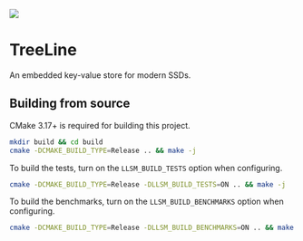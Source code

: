 ![](https://github.com/mitdbg/learnedlsm/actions/workflows/ci.yml/badge.svg)

# TreeLine
An embedded key-value store for modern SSDs.

## Building from source
CMake 3.17+ is required for building this project.

```bash
mkdir build && cd build
cmake -DCMAKE_BUILD_TYPE=Release .. && make -j
```

To build the tests, turn on the `LLSM_BUILD_TESTS` option when configuring.
```bash
cmake -DCMAKE_BUILD_TYPE=Release -DLLSM_BUILD_TESTS=ON .. && make -j
```

To build the benchmarks, turn on the `LLSM_BUILD_BENCHMARKS` option when
configuring.
```bash
cmake -DCMAKE_BUILD_TYPE=Release -DLLSM_BUILD_BENCHMARKS=ON .. && make -j
```
